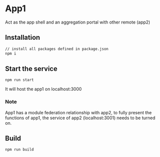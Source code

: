 # App1

Act as the app shell and an aggregation portal with other remote (app2)

## Installation

```bash
// install all packages defined in package.json
npm i
```

## Start the service

```
npm run start
```

It will host the app1 on localhost:3000

### Note

App1 has a module federation relationship with app2, to fully present the functions of app1, the service of app2 (localhost:3001) needs to be turned on.

## Build

```
npm run build
```